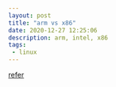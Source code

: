 ```yaml
---
layout: post
title: "arm vs x86"
date: 2020-12-27 12:25:06
description: arm, intel, x86
tags: 
 - linux
---
```

[refer](https://www.shiningltd.com/what-difference-between-arm-architecture-and-x86-architecture/?utm_source=rss&utm_medium=rss&utm_campaign=what-difference-between-arm-architecture-and-x86-architecture)

